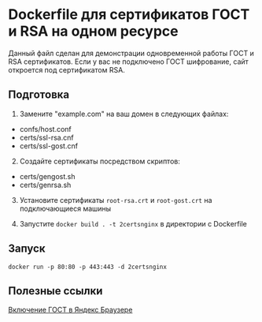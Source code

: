 # Dockerfile для сертификатов ГОСТ и RSA на одном ресурсе

Данный файл сделан для демонстрации одновременной работы ГОСТ и RSA сертификатов. Если у вас не подключено ГОСТ шифрование, сайт откроется под сертификатом RSA.
	
## Подготовка

1) Замените "example.com" на ваш домен в следующих файлах:
	
* confs/host.conf
* certs/ssl-rsa.cnf
* certs/ssl-gost.cnf
		
2) Создайте сертификаты посредством скриптов:
	
* certs/gengost.sh
* certs/genrsa.sh
		
3) Установите сертификаты ```root-rsa.crt``` и ```root-gost.crt``` на подключающиеся машины
	
4) Запустите ```docker build . -t 2certsnginx``` в директории с Dockerfile
	
## Запуск

```
docker run -p 80:80 -p 443:443 -d 2certsnginx
```
	
## Полезные ссылки

[Включение ГОСТ в Яндекс Браузере](https://browser.yandex.ru/help/tls/tls.html)
